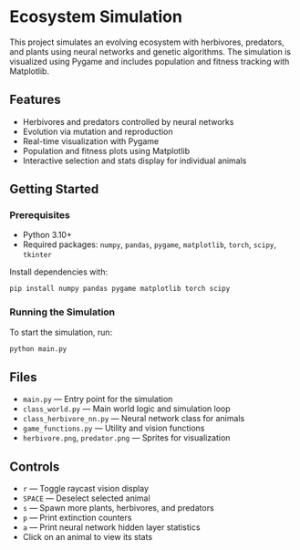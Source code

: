 # Ecosystem Simulation

This project simulates an evolving ecosystem with herbivores, predators, and plants using neural networks and genetic algorithms. The simulation is visualized using Pygame and includes population and fitness tracking with Matplotlib.

## Features

- Herbivores and predators controlled by neural networks
- Evolution via mutation and reproduction
- Real-time visualization with Pygame
- Population and fitness plots using Matplotlib
- Interactive selection and stats display for individual animals

## Getting Started

### Prerequisites

- Python 3.10+
- Required packages: `numpy`, `pandas`, `pygame`, `matplotlib`, `torch`, `scipy`, `tkinter`

Install dependencies with:

```sh
pip install numpy pandas pygame matplotlib torch scipy
```

### Running the Simulation

To start the simulation, run:

```sh
python main.py
```

## Files

- `main.py` — Entry point for the simulation
- `class_world.py` — Main world logic and simulation loop
- `class_herbivore_nn.py` — Neural network class for animals
- `game_functions.py` — Utility and vision functions
- `herbivore.png`, `predator.png` — Sprites for visualization

## Controls

- `r` — Toggle raycast vision display
- `SPACE` — Deselect selected animal
- `s` — Spawn more plants, herbivores, and predators
- `p` — Print extinction counters
- `a` — Print neural network hidden layer statistics
- Click on an animal to view its stats

